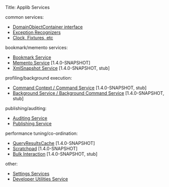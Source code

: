 Title: Applib Services

common services:

* [DomainObjectContainer interface](../../applib-guide/reference/DomainObjectContainer.html)
* [Exception Recognizers](./exception-recognizers.html)
* [Clock, Fixtures, etc](../../applib-guide/supporting-features/about.html)

bookmark/memento services:

* [Bookmark Service](./bookmark-service.html)
* [Memento Service](./memento-service.html) [1.4.0-SNAPSHOT]
* [XmlSnapshot Service](./xmlsnapshot-service.html) [1.4.0-SNAPSHOT, stub]

profiling/background execution:

* [Command Context / Command Service](./command-context.html) [1.4.0-SNAPSHOT, stub]
* [Background Service / Background Command Service](./background-service.html) [1.4.0-SNAPSHOT, stub]

publishing/auditing:

* [Auditing Service](./auditing-service.html)
* [Publishing Service](./publishing-service.html)

performance tuning/co-ordination:

* [QueryResultsCache](./query-results-cache.html) [1.4.0-SNAPSHOT]
* [Scratchpad](./scratchpad.html) [1.4.0-SNAPSHOT]
* [Bulk Interaction](./bulk-interaction.html) [1.4.0-SNAPSHOT, stub]

other:

* [Settings Services](./settings-services.html)
* [Developer Utilities Service](./developer-utilities-service.html)


